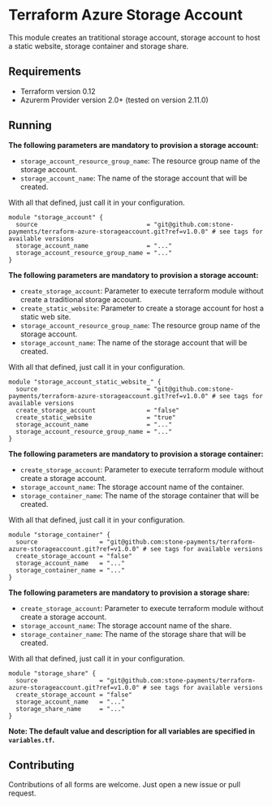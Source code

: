 # Terraform Azure Storage Account

This module creates an tratitional storage account, storage account to host a static website, storage container and storage share.

## Requirements

- Terraform version 0.12
- Azurerm Provider version 2.0+ (tested on version 2.11.0)

## Running

**The following parameters are mandatory to provision a storage account:**

- ``storage_account_resource_group_name``: The resource group name of the storage account.
- ``storage_account_name``: The name of the storage account that will be created.

With all that defined, just call it in your configuration.

```hcl
module "storage_account" {
  source                              = "git@github.com:stone-payments/terraform-azure-storageaccount.git?ref=v1.0.0" # see tags for available versions
  storage_account_name                = "..."
  storage_account_resource_group_name = "..."
}
```
**The following parameters are mandatory to provision a storage account:**

- ``create_storage_account``: Parameter to execute terraform module without create a traditional storage account.
- ``create_static_website``: Parameter to create a storage account for host a static web site.
- ``storage_account_resource_group_name``: The resource group name of the storage account.
- ``storage_account_name``: The name of the storage account that will be created.

With all that defined, just call it in your configuration.

```hcl
module "storage_account_static_website_" {
  source                              = "git@github.com:stone-payments/terraform-azure-storageaccount.git?ref=v1.0.0" # see tags for available versions
  create_storage_account              = "false"
  create_static_website               = "true"
  storage_account_name                = "..."
  storage_account_resource_group_name = "..."
}
```

**The following parameters are mandatory to provision a storage container:**

- ``create_storage_account``: Parameter to execute terraform module without create a storage account.
- ``storage_account_name``: The storage account name of the container.
- ``storage_container_name``: The name of the storage container that will be created.

With all that defined, just call it in your configuration.

```hcl
module "storage_container" {
  source                 = "git@github.com:stone-payments/terraform-azure-storageaccount.git?ref=v1.0.0" # see tags for available versions
  create_storage_account = "false"
  storage_account_name   = "..."
  storage_container_name = "..."
}
```
**The following parameters are mandatory to provision a storage share:**

- ``create_storage_account``: Parameter to execute terraform module without create a storage account.
- ``storage_account_name``: The storage account name of the share.
- ``storage_container_name``: The name of the storage share that will be created.

With all that defined, just call it in your configuration.

```hcl
module "storage_share" {
  source                 = "git@github.com:stone-payments/terraform-azure-storageaccount.git?ref=v1.0.0" # see tags for available versions
  create_storage_account = "false"
  storage_account_name   = "..."
  storage_share_name     = "..."
}
```

**Note: The default value and description for all variables are specified in `variables.tf`.**


## Contributing

Contributions of all forms are welcome. Just open a new issue or pull request.
